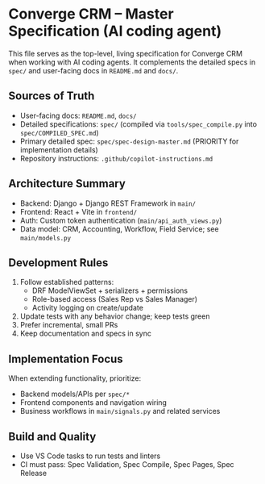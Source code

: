 # Converge CRM – Master Specification (AI coding agent)

This file serves as the top-level, living specification for Converge CRM when working with AI coding agents. It complements the detailed specs in `spec/` and user-facing docs in `README.md` and `docs/`.

## Sources of Truth

- User-facing docs: `README.md`, `docs/`
- Detailed specifications: `spec/` (compiled via `tools/spec_compile.py` into `spec/COMPILED_SPEC.md`)
- Primary detailed spec: `spec/spec-design-master.md` (PRIORITY for implementation details)
- Repository instructions: `.github/copilot-instructions.md`

## Architecture Summary

- Backend: Django + Django REST Framework in `main/`
- Frontend: React + Vite in `frontend/`
- Auth: Custom token authentication (`main/api_auth_views.py`)
- Data model: CRM, Accounting, Workflow, Field Service; see `main/models.py`

## Development Rules

1. Follow established patterns:
   - DRF ModelViewSet + serializers + permissions
   - Role-based access (Sales Rep vs Sales Manager)
   - Activity logging on create/update
2. Update tests with any behavior change; keep tests green
3. Prefer incremental, small PRs
4. Keep documentation and specs in sync

## Implementation Focus

When extending functionality, prioritize:

- Backend models/APIs per `spec/*`
- Frontend components and navigation wiring
- Business workflows in `main/signals.py` and related services

## Build and Quality

- Use VS Code tasks to run tests and linters
- CI must pass: Spec Validation, Spec Compile, Spec Pages, Spec Release
